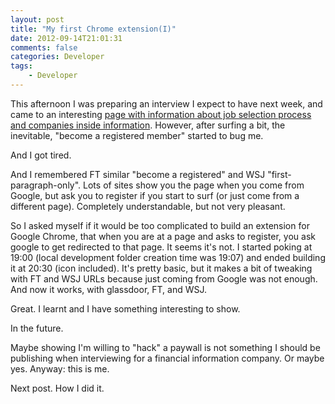 ```yaml
---
layout: post
title: "My first Chrome extension(I)"
date: 2012-09-14T21:01:31
comments: false
categories: Developer
tags:
    - Developer
---
```


This afternoon I was preparing an interview I expect to have next week, and came to an interesting [page with information about job selection process and companies inside information](http://www.glassdoor.com/Overview/Working-at-S-and-P-EI_IE30287.11,18.htm). However, after surfing a bit, the inevitable, "become a registered member" started to bug me.


And I got tired.


And I remembered FT similar "become a registered" and WSJ "first-paragraph-only". Lots of sites show you the page when you come from Google, but ask you to register if you start to surf (or just come from a different page).&nbsp;Completely&nbsp;understandable, but not very pleasant.


So I asked myself if it would be too complicated to build an extension for Google Chrome, that when you are at a page and asks to register, you ask google to get redirected to that page. It seems it's not. I started poking at 19:00 (local development folder creation time was 19:07) and ended building it at 20:30 (icon included).&nbsp;It's pretty basic, but it makes a bit of tweaking with FT and WSJ URLs because just coming from Google was not enough. And now it works, with glassdoor, FT, and WSJ.


Great. I learnt and I have something interesting to show.


In the future.


Maybe showing I'm willing to "hack" a paywall is not something I should be publishing when interviewing for a financial information company. Or maybe yes. Anyway: this is me.


Next post. How I did it.
